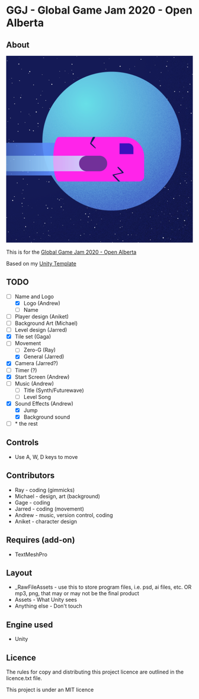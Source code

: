 
# GGJ - Global Game Jam 2020 - Open Alberta

## About

![logo](_RawFileAssets\logo\logo.png)

This is for the [Global Game Jam 2020 - Open Alberta](https://globalgamejam.org/2020/jam-sites/ggj-edmonton-2020)

Based on my [Unity Template](https://github.com/Zeyu-Li/Unity-Template-2D-2019_3)

## TODO

- [ ] Name and Logo
  - [x] Logo (Andrew)
  - [ ] Name
- [ ] Player design (Aniket)
- [ ] Background Art (Michael)
- [ ] Level design (Jarred)
- [x] Tile set (Gaga)
- [ ] Movement
  - [ ] Zero-G (Ray)
  - [x] General (Jarred)
- [x] Camera (Jarred?)
- [ ] Timer (?)
- [x] Start Screen (Andrew)
- [ ] Music (Andrew)
  - [ ] Title (Synth/Futurewave)
  - [ ] Level Song 
- [x] Sound Effects (Andrew)
  - [x] Jump
  - [x] Background sound
- [ ] \* the rest

## Controls

* Use A, W, D keys to move

## Contributors

* Ray - coding (gimmicks)
* Michael - design, art (background)
* Gage - coding
* Jarred - coding (movement)
* Andrew - music, version control, coding
* Aniket - character design

## Requires (add-on)

* TextMeshPro

## Layout

* _RawFileAssets - use this to store program files, i.e. psd, ai files, etc. OR mp3, png, that may or may not be the final product
* Assets - What Unity sees
* Anything else - Don't touch

## Engine used

* Unity

## Licence

The rules for copy and distributing this project licence are
outlined in the licence.txt file.

This project is under an MIT licence

